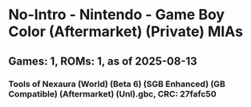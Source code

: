 # No-Intro - Nintendo - Game Boy Color (Aftermarket) (Private) MIAs
## Games: 1, ROMs: 1, as of 2025-08-13

### Tools of Nexaura (World) (Beta 6) (SGB Enhanced) (GB Compatible) (Aftermarket) (Unl).gbc, CRC: 27fafc50

